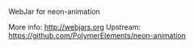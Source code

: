 WebJar for neon-animation

More info: http://webjars.org
Upstream:  https://github.com/PolymerElements/neon-animation